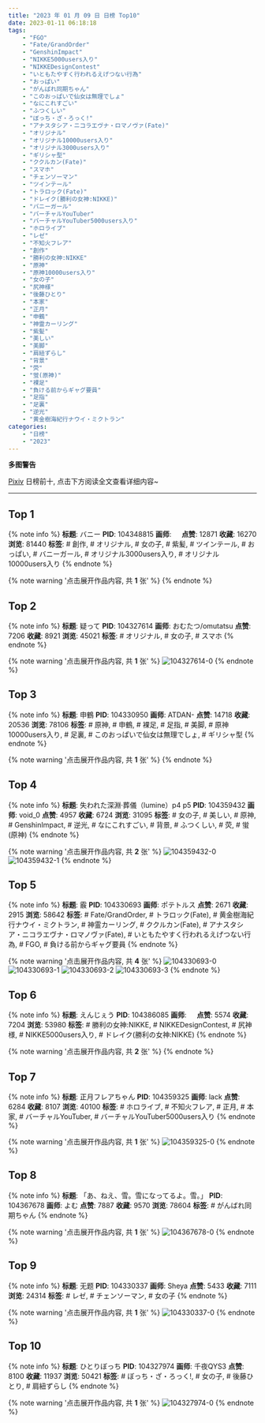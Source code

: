```yaml
---
title: "2023 年 01 月 09 日 日榜 Top10"
date: 2023-01-11 06:18:18
tags:
    - "FGO"
    - "Fate/GrandOrder"
    - "GenshinImpact"
    - "NIKKE5000users入り"
    - "NIKKEDesignContest"
    - "いともたやすく行われるえげつない行為"
    - "おっぱい"
    - "がんばれ同期ちゃん"
    - "このおっぱいで仙女は無理でしょ"
    - "なにこれすごい"
    - "ふつくしい"
    - "ぼっち・ざ・ろっく!"
    - "アナスタシア・ニコラエヴナ・ロマノヴァ(Fate)"
    - "オリジナル"
    - "オリジナル10000users入り"
    - "オリジナル3000users入り"
    - "ギリシャ型"
    - "ククルカン(Fate)"
    - "スマホ"
    - "チェンソーマン"
    - "ツインテール"
    - "トラロック(Fate)"
    - "ドレイク(勝利の女神:NIKKE)"
    - "バニーガール"
    - "バーチャルYouTuber"
    - "バーチャルYouTuber5000users入り"
    - "ホロライブ"
    - "レゼ"
    - "不知火フレア"
    - "創作"
    - "勝利の女神:NIKKE"
    - "原神"
    - "原神10000users入り"
    - "女の子"
    - "尻神様"
    - "後藤ひとり"
    - "本家"
    - "正月"
    - "申鶴"
    - "神霊カーリング"
    - "紫髪"
    - "美しい"
    - "美脚"
    - "肩紐ずらし"
    - "背景"
    - "荧"
    - "蛍(原神)"
    - "裸足"
    - "負ける前からギャグ要員"
    - "足指"
    - "足裏"
    - "逆光"
    - "黄金樹海紀行ナウイ・ミクトラン"
categories:
    - "日榜"
    - "2023"
---
```


<i class="fa fa-triangle-exclamation"></i>**多图警告**<i class="fa fa-triangle-exclamation"></i>

[Pixiv](https://www.pixiv.net/) 日榜前十, 点击下方阅读全文查看详细内容~

<!-- more -->

---

## Top 1

{% note info %}
**标题**: バニー
**PID**: 104348815 **画师**: ㅤ
**点赞**: 12871 **收藏**: 16270 **浏览**: 81440
**标签**: # 創作, # オリジナル, # 女の子, # 紫髪, # ツインテール, # おっぱい, # バニーガール, # オリジナル3000users入り, # オリジナル10000users入り
{% endnote %}

{% note warning '点击展开作品内容, 共 **1** 张' %}
{% endnote %}

## Top 2

{% note info %}
**标题**: 疑って
**PID**: 104327614 **画师**: おむたつ/omutatsu
**点赞**: 7206 **收藏**: 8921 **浏览**: 45021
**标签**: # オリジナル, # 女の子, # スマホ
{% endnote %}

{% note warning '点击展开作品内容, 共 **1** 张' %}
![104327614-0](https://i.pixiv.re/img-original/img/2023/01/08/00/00/10/104327614_p0.jpg)
{% endnote %}

## Top 3

{% note info %}
**标题**: 申鶴
**PID**: 104330950 **画师**: ATDAN-
**点赞**: 14718 **收藏**: 20536 **浏览**: 78106
**标签**: # 原神, # 申鶴, # 裸足, # 足指, # 美脚, # 原神10000users入り, # 足裏, # このおっぱいで仙女は無理でしょ, # ギリシャ型
{% endnote %}

{% note warning '点击展开作品内容, 共 **1** 张' %}
{% endnote %}

## Top 4

{% note info %}
**标题**: 失われた深淵·葬儀（lumine）p4 p5
**PID**: 104359432 **画师**: void_0
**点赞**: 4957 **收藏**: 6724 **浏览**: 31095
**标签**: # 女の子, # 美しい, # 原神, # GenshinImpact, # 逆光, # なにこれすごい, # 背景, # ふつくしい, # 荧, # 蛍(原神)
{% endnote %}

{% note warning '点击展开作品内容, 共 **2** 张' %}
![104359432-0](https://i.pixiv.re/img-original/img/2023/01/09/00/00/59/104359432_p0.jpg)
![104359432-1](https://i.pixiv.re/img-original/img/2023/01/09/00/00/59/104359432_p1.jpg)
{% endnote %}

## Top 5

{% note info %}
**标题**: 霰
**PID**: 104330693 **画师**: ポテトルス
**点赞**: 2671 **收藏**: 2915 **浏览**: 58642
**标签**: # Fate/GrandOrder, # トラロック(Fate), # 黄金樹海紀行ナウイ・ミクトラン, # 神霊カーリング, # ククルカン(Fate), # アナスタシア・ニコラエヴナ・ロマノヴァ(Fate), # いともたやすく行われるえげつない行為, # FGO, # 負ける前からギャグ要員
{% endnote %}

{% note warning '点击展开作品内容, 共 **4** 张' %}
![104330693-0](https://i.pixiv.re/img-original/img/2023/01/08/01/27/13/104330693_p0.jpg)
![104330693-1](https://i.pixiv.re/img-original/img/2023/01/08/01/27/13/104330693_p1.jpg)
![104330693-2](https://i.pixiv.re/img-original/img/2023/01/08/01/27/13/104330693_p2.jpg)
![104330693-3](https://i.pixiv.re/img-original/img/2023/01/08/01/27/13/104330693_p3.jpg)
{% endnote %}

## Top 6

{% note info %}
**标题**: えんじぇう
**PID**: 104386085 **画师**: ㅤ
**点赞**: 5574 **收藏**: 7204 **浏览**: 53980
**标签**: # 勝利の女神:NIKKE, # NIKKEDesignContest, # 尻神様, # NIKKE5000users入り, # ドレイク(勝利の女神:NIKKE)
{% endnote %}

{% note warning '点击展开作品内容, 共 **2** 张' %}
{% endnote %}

## Top 7

{% note info %}
**标题**: 正月フレアちゃん
**PID**: 104359325 **画师**: lack
**点赞**: 6284 **收藏**: 8107 **浏览**: 40100
**标签**: # ホロライブ, # 不知火フレア, # 正月, # 本家, # バーチャルYouTuber, # バーチャルYouTuber5000users入り
{% endnote %}

{% note warning '点击展开作品内容, 共 **1** 张' %}
![104359325-0](https://i.pixiv.re/img-original/img/2023/01/09/00/00/29/104359325_p0.png)
{% endnote %}

## Top 8

{% note info %}
**标题**: 「あ、ねえ、雪。雪になってるよ。雪。」
**PID**: 104367678 **画师**: よむ
**点赞**: 7887 **收藏**: 9570 **浏览**: 78604
**标签**: # がんばれ同期ちゃん
{% endnote %}

{% note warning '点击展开作品内容, 共 **1** 张' %}
![104367678-0](https://i.pixiv.re/img-original/img/2023/01/09/08/04/19/104367678_p0.png)
{% endnote %}

## Top 9

{% note info %}
**标题**: 无题
**PID**: 104330337 **画师**: Sheya
**点赞**: 5433 **收藏**: 7111 **浏览**: 24314
**标签**: # レゼ, # チェンソーマン, # 女の子
{% endnote %}

{% note warning '点击展开作品内容, 共 **1** 张' %}
![104330337-0](https://i.pixiv.re/img-original/img/2023/01/08/01/13/25/104330337_p0.jpg)
{% endnote %}

## Top 10

{% note info %}
**标题**: ひとりぼっち
**PID**: 104327974 **画师**: 千夜QYS3
**点赞**: 8100 **收藏**: 11937 **浏览**: 50421
**标签**: # ぼっち・ざ・ろっく!, # 女の子, # 後藤ひとり, # 肩紐ずらし
{% endnote %}

{% note warning '点击展开作品内容, 共 **1** 张' %}
![104327974-0](https://i.pixiv.re/img-original/img/2023/01/08/00/02/31/104327974_p0.jpg)
{% endnote %}
